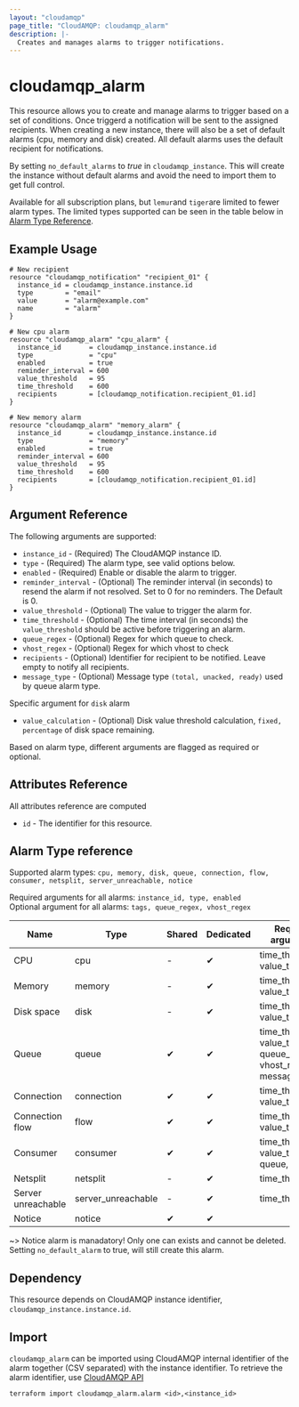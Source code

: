 ```yaml
---
layout: "cloudamqp"
page_title: "CloudAMQP: cloudamqp_alarm"
description: |-
  Creates and manages alarms to trigger notifications.
---
```


# cloudamqp_alarm

This resource allows you to create and manage alarms to trigger based on a set of conditions. Once triggerd a notification will be sent to the assigned recipients. When creating a new instance, there will also be a set of default alarms (cpu, memory and disk) created. All default alarms uses the default recipient for notifications.

By setting `no_default_alarms` to *true* in `cloudamqp_instance`. This will create the instance without default alarms and avoid the need to import them to get full control.

Available for all subscription plans, but `lemur`and `tiger`are limited to fewer alarm types. The limited types supported can be seen in the table below in [Alarm Type Reference](#alarm-type-reference).

## Example Usage

```hcl
# New recipient
resource "cloudamqp_notification" "recipient_01" {
  instance_id = cloudamqp_instance.instance.id
  type        = "email"
  value       = "alarm@example.com"
  name        = "alarm"
}

# New cpu alarm
resource "cloudamqp_alarm" "cpu_alarm" {
  instance_id       = cloudamqp_instance.instance.id
  type              = "cpu"
  enabled           = true
  reminder_interval = 600
  value_threshold   = 95
  time_threshold    = 600
  recipients        = [cloudamqp_notification.recipient_01.id]
}

# New memory alarm
resource "cloudamqp_alarm" "memory_alarm" {
  instance_id       = cloudamqp_instance.instance.id
  type              = "memory"
  enabled           = true
  reminder_interval = 600
  value_threshold   = 95
  time_threshold    = 600
  recipients        = [cloudamqp_notification.recipient_01.id]
}
```

## Argument Reference

The following arguments are supported:

* `instance_id`         - (Required) The CloudAMQP instance ID.
* `type`                - (Required) The alarm type, see valid options below.
* `enabled`             - (Required) Enable or disable the alarm to trigger.
* `reminder_interval`   - (Optional) The reminder interval (in seconds) to resend the alarm if not resolved. Set to 0 for no reminders. The Default is 0.
* `value_threshold`     - (Optional) The value to trigger the alarm for.
* `time_threshold`      - (Optional) The time interval (in seconds) the `value_threshold` should be active before triggering an alarm.
* `queue_regex`         - (Optional) Regex for which queue to check.
* `vhost_regex`         - (Optional) Regex for which vhost to check
* `recipients`          - (Optional) Identifier for recipient to be notified. Leave empty to notify all recipients.
* `message_type`        - (Optional) Message type `(total, unacked, ready)` used by queue alarm type.

Specific argument for `disk` alarm

* `value_calculation`   - (Optional) Disk value threshold calculation, `fixed, percentage` of disk space remaining.

Based on alarm type, different arguments are flagged as required or optional.

## Attributes Reference

All attributes reference are computed

* `id`  - The identifier for this resource.

## Alarm Type reference

Supported alarm types: `cpu, memory, disk, queue, connection, flow, consumer, netsplit, server_unreachable, notice`

Required arguments for all alarms: `instance_id, type, enabled`<br>
Optional argument for all alarms: `tags, queue_regex, vhost_regex`

| Name | Type | Shared | Dedicated | Required arguments |
| ---- | ---- | ---- | ---- | ---- |
| CPU | cpu | - | &#10004; | time_threshold, value_threshold |
| Memory | memory | - | &#10004;  | time_threshold, value_threshold |
| Disk space | disk | - | &#10004;  | time_threshold, value_threshold |
| Queue | queue | &#10004;  | &#10004; | time_threshold, value_threshold, queue_regex, vhost_regex, message_type |
| Connection | connection | &#10004; | &#10004; | time_threshold, value_threshold |
| Connection flow | flow | &#10004; | &#10004; | time_threshold, value_threshold |
| Consumer | consumer | &#10004; | &#10004; | time_threshold, value_threshold, queue, vhost |
| Netsplit | netsplit | - | &#10004; | time_threshold |
| Server unreachable | server_unreachable  | - | &#10004;  | time_threshold |
| Notice | notice | &#10004; | &#10004; | |

~> Notice alarm is manadatory! Only one can exists and cannot be deleted. Setting `no_default_alarm` to true, will still create this alarm.

## Dependency

This resource depends on CloudAMQP instance identifier, `cloudamqp_instance.instance.id`.

## Import

`cloudamqp_alarm` can be imported using CloudAMQP internal identifier of the alarm together (CSV separated) with the instance identifier. To retrieve the alarm identifier, use [CloudAMQP API](https://docs.cloudamqp.com/cloudamqp_api.html#list-alarms)

`terraform import cloudamqp_alarm.alarm <id>,<instance_id>`

